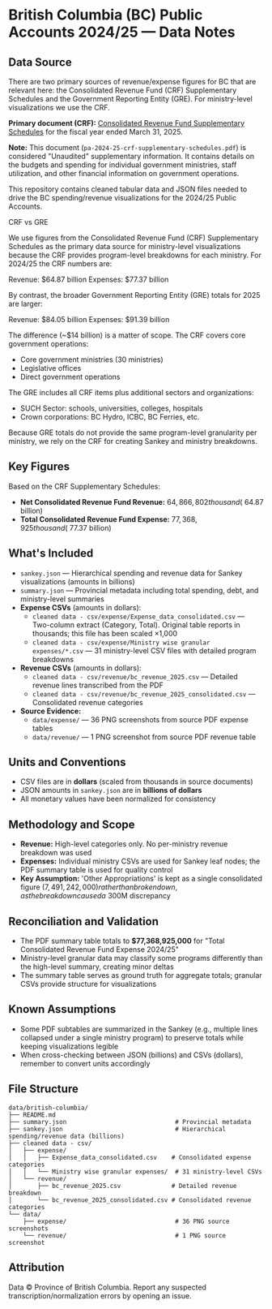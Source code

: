 # British Columbia (BC) Public Accounts 2024/25 — Data Notes

## Data Source

There are two primary sources of revenue/expense figures for BC that are relevant here: the Consolidated Revenue Fund (CRF) Supplementary Schedules and the Government Reporting Entity (GRE). For ministry-level visualizations we use the CRF.

**Primary document (CRF):** [Consolidated Revenue Fund Supplementary Schedules](https://www2.gov.bc.ca/assets/gov/british-columbians-our-governments/government-finances/public-accounts/2024-25/pa-2024-25-crf-supplementary-schedules.pdf) for the fiscal year ended March 31, 2025.

**Note:** This document (`pa-2024-25-crf-supplementary-schedules.pdf`) is considered "Unaudited" supplementary information. It contains details on the budgets and spending for individual government ministries, staff utilization, and other financial information on government operations.

This repository contains cleaned tabular data and JSON files needed to drive the BC spending/revenue visualizations for the 2024/25 Public Accounts.

CRF vs GRE

We use figures from the Consolidated Revenue Fund (CRF) Supplementary Schedules as the primary data source for ministry-level visualizations because the CRF provides program-level breakdowns for each ministry. For 2024/25 the CRF numbers are:

Revenue: $64.87 billion
Expenses: $77.37 billion

By contrast, the broader Government Reporting Entity (GRE) totals for 2025 are larger:

Revenue: $84.05 billion
Expenses: $91.39 billion

The difference (~$14 billion) is a matter of scope. The CRF covers core government operations:

- Core government ministries (30 ministries)
- Legislative offices
- Direct government operations

The GRE includes all CRF items plus additional sectors and organizations:

- SUCH Sector: schools, universities, colleges, hospitals
- Crown corporations: BC Hydro, ICBC, BC Ferries, etc.

Because GRE totals do not provide the same program-level granularity per ministry, we rely on the CRF for creating Sankey and ministry breakdowns.

## Key Figures

Based on the CRF Supplementary Schedules:

- **Net Consolidated Revenue Fund Revenue:** $64,866,802 thousand (~$64.87 billion)
- **Total Consolidated Revenue Fund Expense:** $77,368,925 thousand (~$77.37 billion)

## What's Included

- `sankey.json` — Hierarchical spending and revenue data for Sankey visualizations (amounts in billions)
- `summary.json` — Provincial metadata including total spending, debt, and ministry-level summaries
- **Expense CSVs** (amounts in dollars):
  - `cleaned data - csv/expense/Expense_data_consolidated.csv` — Two-column extract (Category, Total). Original table reports in thousands; this file has been scaled ×1,000
  - `cleaned data - csv/expense/Ministry wise granular expenses/*.csv` — 31 ministry-level CSV files with detailed program breakdowns
- **Revenue CSVs** (amounts in dollars):
  - `cleaned data - csv/revenue/bc_revenue_2025.csv` — Detailed revenue lines transcribed from the PDF
  - `cleaned data - csv/revenue/bc_revenue_2025_consolidated.csv` — Consolidated revenue categories
- **Source Evidence:**
  - `data/expense/` — 36 PNG screenshots from source PDF expense tables
  - `data/revenue/` — 1 PNG screenshot from source PDF revenue table

## Units and Conventions

- CSV files are in **dollars** (scaled from thousands in source documents)
- JSON amounts in `sankey.json` are in **billions of dollars**
- All monetary values have been normalized for consistency

## Methodology and Scope

- **Revenue:** High-level categories only. No per-ministry revenue breakdown was used
- **Expenses:** Individual ministry CSVs are used for Sankey leaf nodes; the PDF summary table is used for quality control
- **Key Assumption:** 'Other Appropriations' is kept as a single consolidated figure ($7,491,242,000) rather than broken down, as the breakdown caused a ~$300M discrepancy

## Reconciliation and Validation

- The PDF summary table totals to **$77,368,925,000** for "Total Consolidated Revenue Fund Expense 2024/25"
- Ministry-level granular data may classify some programs differently than the high-level summary, creating minor deltas
- The summary table serves as ground truth for aggregate totals; granular CSVs provide structure for visualizations

## Known Assumptions

- Some PDF subtables are summarized in the Sankey (e.g., multiple lines collapsed under a single ministry program) to preserve totals while keeping visualizations legible
- When cross-checking between JSON (billions) and CSVs (dollars), remember to convert units accordingly

## File Structure

```
data/british-columbia/
├── README.md
├── summary.json                              # Provincial metadata
├── sankey.json                               # Hierarchical spending/revenue data (billions)
├── cleaned data - csv/
│   ├── expense/
│   │   ├── Expense_data_consolidated.csv    # Consolidated expense categories
│   │   └── Ministry wise granular expenses/  # 31 ministry-level CSVs
│   └── revenue/
│       ├── bc_revenue_2025.csv              # Detailed revenue breakdown
│       └── bc_revenue_2025_consolidated.csv # Consolidated revenue categories
└── data/
    ├── expense/                              # 36 PNG source screenshots
    └── revenue/                              # 1 PNG source screenshot
```

## Attribution

Data © Province of British Columbia. Report any suspected transcription/normalization errors by opening an issue.
